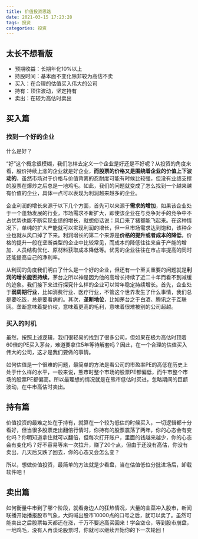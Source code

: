```yaml
---
title: 价值投资思路
date: 2021-03-15 17:23:28
tags: 投资
categories: 投资
---
```


## 太长不想看版

- 预期收益：长期年化10%以上
- 持股时间：基本面不变化除非较为高估不卖
- 买入：在合理的估值买入伟大的公司
- 持有：顶住波动，坚定持有
- 卖出：在较为高估时卖出

<!--more-->

## 买入篇

### 找到一个好的企业

什么是好？

“好”这个概念很模糊，我们怎样去定义一个企业是好还是不好呢？从投资的角度来看，股价持续上涨的企业就是好企业，**而股票的价格又是围绕着企业的价值上下波动的**，虽然市场对于价格与价值背离的忍耐度可能有时候比较强，但没有业绩支撑的股票在爆炒之后总是一地鸡毛。如此，我们的问题就变成了怎么找到一个越来越有价值的企业，具体一点可以表现为利润越来越多的企业。

企业利润的增长来源于以下几个方面，首先可以来源于**需求的增加**，如果该企业处于一个蓬勃发展的行业，市场需求不断扩大，即使该企业在与竞争对手的竞争中不占优势也能不断实现业绩的增长，就想俗话说：风口来了猪都能飞起来。在这种情况下，单纯的扩大产能就可以实现利润的增长，但一旦市场需求达到饱和，该种企业也就从风口掉了下来。利润增长的第二个来源是**价格的提升或者成本的降低**，价格的提升一般在垄断类型的企业中比较常见，而成本的降低往往来自于产能的增加、人员结构优化、原材料获取成本降低等。优秀的企业往往在市占率提高的同时还能提高自己的净利率。

从利润的角度我们明白了什么是一个好的企业，但还有一个至关重要的问题就是**利润的增长能否持续**，茅台之所以神是因为他的高增长持续了近二十年而看不到减缓的迹象。我们接下来进行探究什么样的企业可以常年稳定持续增长。首先，企业处于**弱周期行业**，比如消费行业、医疗行业，不管这个世界发生了什么事情，我们总是要吃饭，总是要看病的。其次，**垄断地位**，比如茅台之于白酒、腾讯之于互联网。垄断意味着提价权，意味着更高的毛利，意味着很难被别的公司超越。

### 买入的时机

虽然，按照上述逻辑，我们很轻易的找到了很多公司，但如果在极为高估时顶着60倍的PE买入茅台，难道要拿住5年等待解套吗？因此，在一个合理的估值买入伟大的公司，这才是我们要做的事情。

如何估值是一个很难的问题，最简单的方法是看公司的市盈率PE的高低在历史上处于什么样的水平，一般来说，熊市时整个市场的股票PE都偏低，而牛市整个市场的股票PE都偏高。所以最理想的情况就是在熊市低估时买进，忽略期间的巨额波动，在牛市高估时卖出。

## 持有篇

价值投资的最难之处在于持有，就算在一个较为低估的时候买入，一切逻辑都十分看好，但当很多股票走出翻倍行情时，你持有的股票震荡了两年，你的心态会有变化吗？你明知道拿住就可以翻倍，但每次打开账户，里面的钱越来越少，你的心态会有变化吗？好不容易等来一次拉升，赚了20个点，但由于还没有高估，你没有卖出，几天后又跌了回去，你的心态又会怎么变？

所以，想做价值投资，最简单的方法就是少看盘，当在估值低位分批进场后，卸载软件吧！

## 卖出篇

如何衡量牛市到了哪个阶段，就看身边人的狂热情况，大量的韭菜冲入股市，新闻联播开始播报股市气象，大妈喊出股市10000点的口号之后，就可以卖了。虽然可能卖出之后股票每天都还在涨，千万不要追高买回来！学会空仓，等到股市崩盘，一地鸡毛，没有人再谈论股票时，你就可以继续开始你的下一次轮回！
